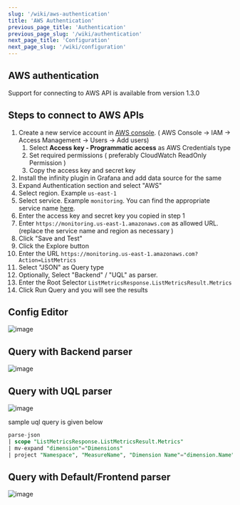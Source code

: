 ```yaml
---
slug: '/wiki/aws-authentication'
title: 'AWS Authentication'
previous_page_title: 'Authentication'
previous_page_slug: '/wiki/authentication'
next_page_title: 'Configuration'
next_page_slug: '/wiki/configuration'
---
```


## AWS authentication

Support for connecting to AWS API is available from version 1.3.0

## Steps to connect to AWS APIs

1. Create a new service account in [AWS console](https://us-east-1.console.aws.amazon.com/iam/home#/users$new?step=details). ( AWS Console -> IAM -> Access Management -> Users -> Add users)
   1. Select **Access key - Programmatic access** as AWS Credentials type
   2. Set required permissions ( preferably CloudWatch ReadOnly Permission )
   3. Copy the access key and secret key
2. Install the infinity plugin in Grafana and add data source for the same
3. Expand Authentication section and select "AWS"
4. Select region. Example `us-east-1`
5. Select service. Example `monitoring`. You can find the appropriate service name [here](https://docs.aws.amazon.com/general/latest/gr/aws-service-information.html).
6. Enter the access key and secret key you copied in step 1
7. Enter `https://monitoring.us-east-1.amazonaws.com` as allowed URL. (replace the service name and region as necessary )
8. Click "Save and Test"
9. Click the Explore button
10. Enter the URL `https://monitoring.us-east-1.amazonaws.com?Action=ListMetrics`
11. Select "JSON" as Query type
12. Optionally, Select "Backend" / "UQL" as parser.
13. Enter the Root Selector `ListMetricsResponse.ListMetricsResult.Metrics`
14. Click Run Query and you will see the results

## Config Editor

![image](https://user-images.githubusercontent.com/153843/210791648-7d05d435-2a26-469c-9bfd-e4db98018999.png#center)

## Query with Backend parser

![image](https://user-images.githubusercontent.com/153843/210788954-e8bf3fab-e1c7-426d-8e87-610315c6afee.png#center)

## Query with UQL parser

![image](https://user-images.githubusercontent.com/153843/210791302-178391c9-93f9-4449-8f5a-8e14a3db1eff.png#center)

sample uql query is given below

```sql
parse-json
| scope "ListMetricsResponse.ListMetricsResult.Metrics"
| mv-expand "dimension"="Dimensions"
| project "Namespace", "MeasureName", "Dimension Name"="dimension.Name", "Dimension Value"="dimension.Value"
```

## Query with Default/Frontend parser

![image](https://user-images.githubusercontent.com/153843/210790702-af822bdc-e974-4410-83b2-8e7776f03516.png#center)
